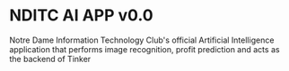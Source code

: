 # NDITC AI APP v0.0
Notre Dame Information Technology Club's official Artificial Intelligence application that performs image recognition, profit prediction and acts as the backend of Tinker

